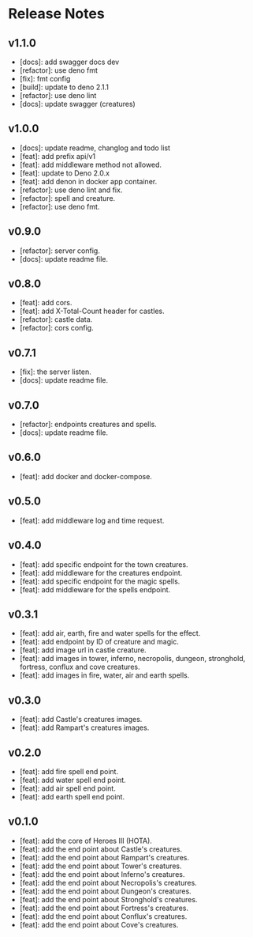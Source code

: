 # Release Notes

## v1.1.0

- [docs]: add swagger docs dev
- [refactor]: use deno fmt
- [fix]: fmt config
- [build]: update to deno 2.1.1
- [refactor]: use deno lint
- [docs]: update swagger (creatures)

## v1.0.0

- [docs]: update readme, changlog and todo list
- [feat]: add prefix api/v1
- [feat]: add middleware method not allowed.
- [feat]: update to Deno 2.0.x
- [feat]: add denon in docker app container.
- [refactor]: use deno lint and fix.
- [refactor]: spell and creature.
- [refactor]: use deno fmt.

## v0.9.0

- [refactor]: server config.
- [docs]: update readme file.

## v0.8.0

- [feat]: add cors.
- [feat]: add X-Total-Count header for castles.
- [refactor]: castle data.
- [refactor]: cors config.

## v0.7.1

- [fix]: the server listen.
- [docs]: update readme file.

## v0.7.0

- [refactor]: endpoints creatures and spells.
- [docs]: update readme file.

## v0.6.0

- [feat]: add docker and docker-compose.

## v0.5.0

- [feat]: add middleware log and time request.

## v0.4.0

- [feat]: add specific endpoint for the town creatures.
- [feat]: add middleware for the creatures endpoint.
- [feat]: add specific endpoint for the magic spells.
- [feat]: add middleware for the spells endpoint.

## v0.3.1

- [feat]: add air, earth, fire and water spells for the effect.
- [feat]: add endpoint by ID of creature and magic.
- [feat]: add image url in castle creature.
- [feat]: add images in tower, inferno, necropolis, dungeon, stronghold,
  fortress, conflux and cove creatures.
- [feat]: add images in fire, water, air and earth spells.

## v0.3.0

- [feat]: add Castle's creatures images.
- [feat]: add Rampart's creatures images.

## v0.2.0

- [feat]: add fire spell end point.
- [feat]: add water spell end point.
- [feat]: add air spell end point.
- [feat]: add earth spell end point.

## v0.1.0

- [feat]: add the core of Heroes III (HOTA).
- [feat]: add the end point about Castle's creatures.
- [feat]: add the end point about Rampart's creatures.
- [feat]: add the end point about Tower's creatures.
- [feat]: add the end point about Inferno's creatures.
- [feat]: add the end point about Necropolis's creatures.
- [feat]: add the end point about Dungeon's creatures.
- [feat]: add the end point about Stronghold's creatures.
- [feat]: add the end point about Fortress's creatures.
- [feat]: add the end point about Conflux's creatures.
- [feat]: add the end point about Cove's creatures.
